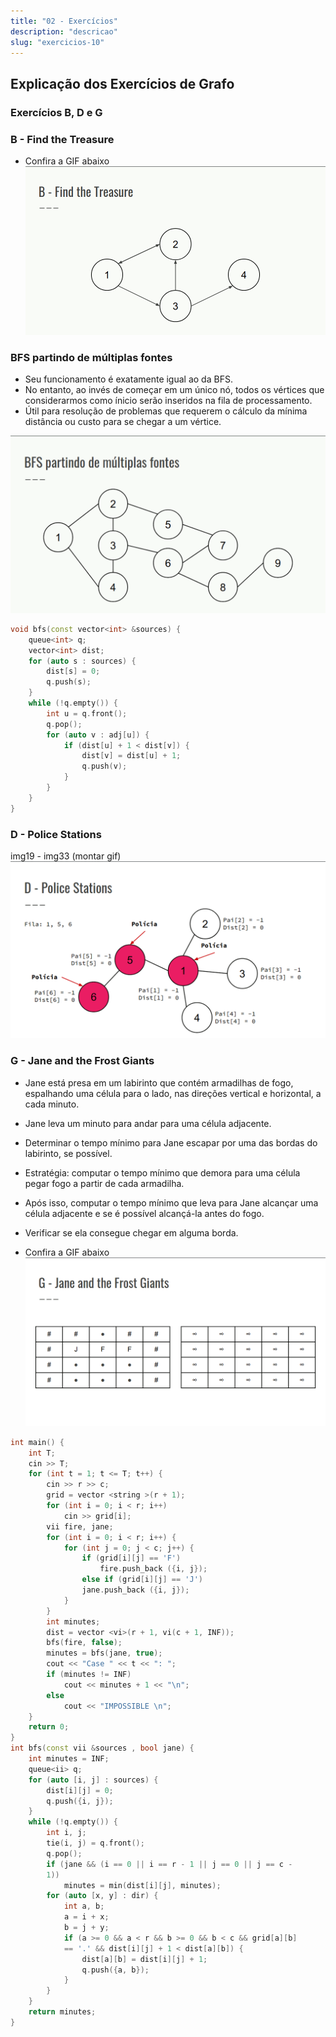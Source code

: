 ```yaml
---
title: "02 - Exercícios"
description: "descricao"
slug: "exercicios-10"
---
```

## Explicação dos Exercícios de Grafo
### Exercícios B, D e G

### B - Find the Treasure

- Confira a GIF abaixo
![img1-img7](gif1.gif)

### BFS partindo de múltiplas fontes
- Seu funcionamento é exatamente igual ao da BFS.
- No entanto, ao invés de começar em um único nó, todos os vértices que considerarmos como ínicio serão inseridos na fila de processamento.
- Útil para resolução de problemas que requerem o cálculo da mínima distância ou custo para se chegar a um vértice.

![img8-img18](gif2.gif)

``` cpp
void bfs(const vector<int> &sources) {
    queue<int> q;
    vector<int> dist;
    for (auto s : sources) {
        dist[s] = 0;
        q.push(s);
    }
    while (!q.empty()) {
        int u = q.front();
        q.pop();
        for (auto v : adj[u]) {
            if (dist[u] + 1 < dist[v]) {
                dist[v] = dist[u] + 1;
                q.push(v);
            }
        }
    }
}
```

### D - Police Stations

img19 - img33 (montar gif)
![img19-img33](gif3.gif)

### G - Jane and the Frost Giants
- Jane está presa em um labirinto que contém armadilhas de fogo, espalhando uma célula para o lado, nas direções vertical e horizontal, a cada minuto.
- Jane leva um minuto para andar para uma célula adjacente.
- Determinar o tempo mínimo para Jane escapar por uma das bordas do labirinto, se possível.
- Estratégia: computar o tempo mínimo que demora para uma célula pegar fogo a partir de cada armadilha.
- Após isso, computar o tempo mínimo que leva para Jane alcançar uma célula adjacente e se é possível alcançá-la antes do fogo.
- Verificar se ela consegue chegar em alguma borda.

- Confira a GIF abaixo
![img34-img46](gif4.gif)

``` cpp
int main() {
    int T;
    cin >> T;
    for (int t = 1; t <= T; t++) {
        cin >> r >> c;
        grid = vector <string >(r + 1);
        for (int i = 0; i < r; i++)
            cin >> grid[i];
        vii fire, jane;
        for (int i = 0; i < r; i++) {
            for (int j = 0; j < c; j++) {
                if (grid[i][j] == 'F')
                    fire.push_back ({i, j});
                else if (grid[i][j] == 'J')
                jane.push_back ({i, j});
            }
        }
        int minutes;
        dist = vector <vi>(r + 1, vi(c + 1, INF));
        bfs(fire, false);
        minutes = bfs(jane, true);
        cout << "Case " << t << ": ";
        if (minutes != INF)
            cout << minutes + 1 << "\n";
        else
            cout << "IMPOSSIBLE \n";
    }
    return 0;
}
int bfs(const vii &sources , bool jane) {
    int minutes = INF;
    queue<ii> q;
    for (auto [i, j] : sources) {
        dist[i][j] = 0;
        q.push({i, j});
    }
    while (!q.empty()) {
        int i, j;
        tie(i, j) = q.front();
        q.pop();
        if (jane && (i == 0 || i == r - 1 || j == 0 || j == c -
        1))
            minutes = min(dist[i][j], minutes);
        for (auto [x, y] : dir) {
            int a, b;
            a = i + x;
            b = j + y;
            if (a >= 0 && a < r && b >= 0 && b < c && grid[a][b]
            == '.' && dist[i][j] + 1 < dist[a][b]) {
                dist[a][b] = dist[i][j] + 1;
                q.push({a, b});
            }
        }
    }
    return minutes;
}
```
